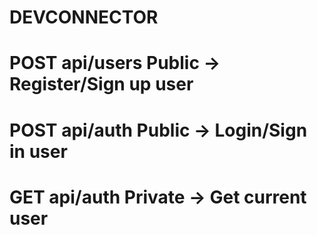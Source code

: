 # DEVCONNECTOR

# POST api/users Public -> Register/Sign up user

# POST api/auth Public -> Login/Sign in user

# GET api/auth Private -> Get current user
